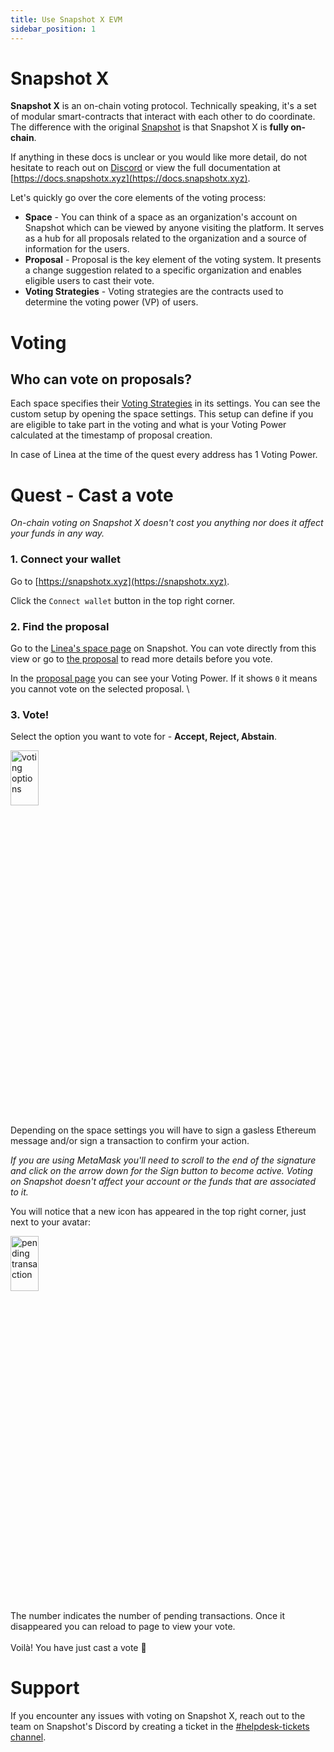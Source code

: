 ```yaml
---
title: Use Snapshot X EVM
sidebar_position: 1
---
```


# Snapshot X

**Snapshot X** is an on-chain voting protocol. Technically speaking, it's a set of modular smart-contracts that interact with each other to do coordinate. The difference with the original [Snapshot](https://snapshot.org) is that Snapshot X is **fully on-chain**.

If anything in these docs is unclear or you would like more detail, do not hesitate to reach out on [Discord](https://discord.gg/snapshot) or view the full documentation at [https://docs.snapshotx.xyz](https://docs.snapshotx.xyz).

Let's quickly go over the core elements of the voting process:

- **Space** - You can think of a space as an organization's account on Snapshot which can be viewed by anyone visiting the platform. It serves as a hub for all proposals related to the organization and a source of information for the users.
- **Proposal** - Proposal is the key element of the voting system. It presents a change suggestion related to a specific organization and enables eligible users to cast their vote.
- **Voting Strategies** - Voting strategies are the contracts used to determine the voting power (VP) of users.

# Voting

## Who can vote on proposals?

Each space specifies their [Voting Strategies](https://docs.snapshotx.xyz/protocol-sx-evm/voting-strategies) in its settings. You can see the custom setup by opening the space settings. This setup can define if you are eligible to take part in the voting and what is your Voting Power calculated at the timestamp of proposal creation.

In case of Linea at the time of the quest every address has 1 Voting Power.

# Quest - Cast a vote

_On-chain voting on Snapshot X doesn't cost you anything nor does it affect your funds in any way._

### 1. Connect your wallet

Go to [https://snapshotx.xyz](https://snapshotx.xyz).

Click the `Connect wallet` button in the top right corner.

### 2. Find the proposal

Go to the [Linea's space page](https://snapshotx.xyz/#/linea-testnet:0x96706138eef4bd871448cf9b842b01b005822aa1) on Snapshot. You can vote directly from this view or go to [the proposal](https://snapshotx.xyz/#/linea-testnet:0x96706138eef4bd871448cf9b842b01b005822aa1/proposal/8) to read more details before you vote.

In the [proposal page](https://snapshotx.xyz/#/linea-testnet:0x96706138eef4bd871448cf9b842b01b005822aa1/proposal/7) you can see your Voting Power. If it shows `0` it means you cannot vote on the selected proposal. \

### 3. Vote!

Select the option you want to vote for - **Accept, Reject, Abstain**.

<img src="/img/snapshotx/vote.png" alt="voting options" width="30%" height="15%"/>

Depending on the space settings you will have to sign a gasless Ethereum message and/or sign a transaction to confirm your action.

_If you are using MetaMask you'll need to scroll to the end of the signature and click on the arrow down for the Sign button to become active. Voting on Snapshot doesn't affect your account or the funds that are associated to it._

You will notice that a new icon has appeared in the top right corner, just next to your avatar:

<img src="/img/snapshotx/tx_queue.png" alt="pending transaction" width="30%" height="15%"/>

The number indicates the number of pending transactions. Once it disappeared you can reload to page to view your vote.\
\
Voilà! You have just cast a vote 🎉​

# Support

If you encounter any issues with voting on Snapshot X, reach out to the team on Snapshot's Discord by creating a ticket in the [#helpdesk-tickets channel](https://discord.com/channels/707079246388133940/1090290400943677440).
